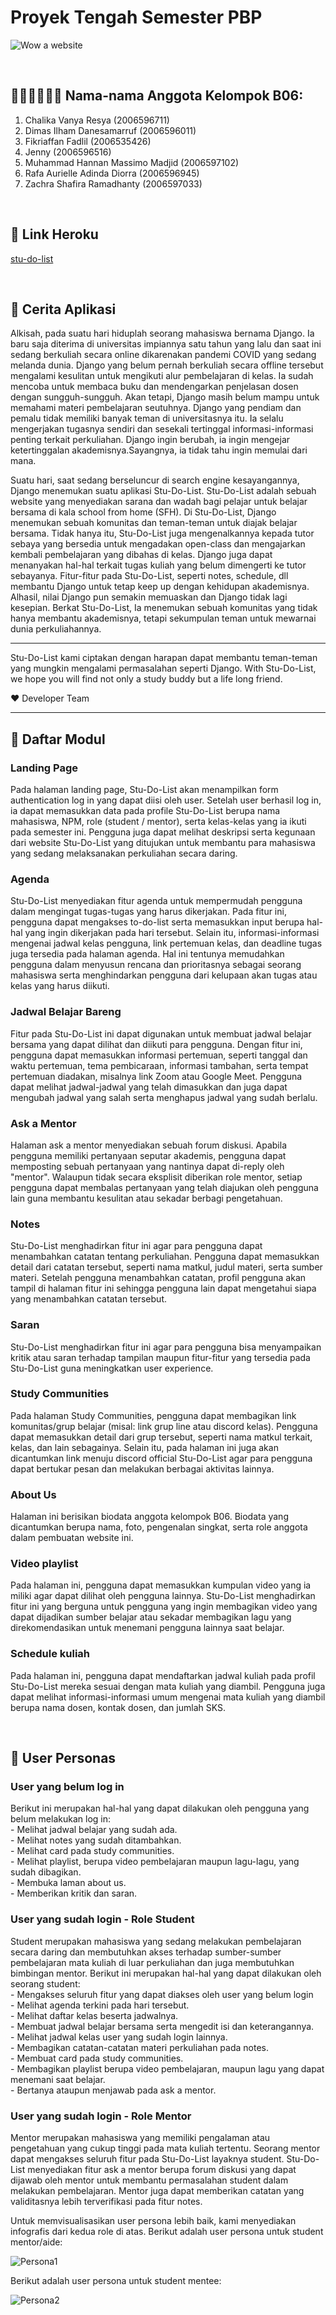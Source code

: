 # Proyek Tengah Semester PBP


![Wow a website](https://cdn.dribbble.com/users/427857/screenshots/16635202/media/dc8b4257a33d28820a4dfd1cc8ae6680.png)

&nbsp;

## 👨🏼‍💻👩🏼‍💻 Nama-nama Anggota Kelompok B06:

1. Chalika Vanya Resya (2006596711)
2. Dimas Ilham Danesamarruf (2006596011)
3. Fikriaffan Fadlil (2006535426)
4. Jenny (2006596516)
5. Muhammad Hannan Massimo Madjid (2006597102)
6. Rafa Aurielle Adinda Diorra (2006596945)
7. Zachra Shafira Ramadhanty (2006597033)

&nbsp;

## 🔗 Link Heroku
[stu-do-list](https://stu-do-list.herokuapp.com/)

&nbsp;

## 📜 Cerita Aplikasi

Alkisah, pada suatu hari hiduplah seorang mahasiswa bernama Django. Ia baru saja diterima di universitas impiannya satu tahun yang lalu dan saat ini sedang berkuliah secara online dikarenakan pandemi COVID yang sedang melanda dunia. Django yang belum pernah berkuliah secara offline tersebut mengalami kesulitan untuk mengikuti alur pembelajaran di kelas. Ia sudah mencoba untuk membaca buku dan mendengarkan penjelasan dosen dengan sungguh-sungguh. Akan tetapi, Django masih belum mampu untuk memahami materi pembelajaran seutuhnya. Django yang pendiam dan pemalu tidak memiliki banyak teman di universitasnya itu. Ia selalu mengerjakan tugasnya sendiri dan sesekali tertinggal informasi-informasi penting terkait perkuliahan. Django ingin berubah, ia ingin mengejar ketertinggalan akademisnya.Sayangnya, ia tidak tahu ingin memulai dari mana.

Suatu hari, saat sedang berseluncur di search engine kesayangannya, Django menemukan suatu aplikasi Stu-Do-List. Stu-Do-List adalah sebuah website yang menyediakan sarana dan wadah bagi pelajar untuk belajar bersama di kala school from home (SFH). Di Stu-Do-List, Django menemukan sebuah komunitas dan teman-teman untuk diajak belajar bersama. Tidak hanya itu, Stu-Do-List juga mengenalkannya kepada tutor sebaya yang bersedia untuk mengadakan open-class dan mengajarkan kembali pembelajaran yang dibahas di kelas. Django juga dapat menanyakan hal-hal terkait tugas kuliah yang belum dimengerti ke tutor sebayanya. Fitur-fitur pada Stu-Do-List, seperti notes, schedule, dll membantu Django untuk tetap keep up dengan kehidupan akademisnya. Alhasil, nilai Django pun semakin memuaskan dan Django tidak lagi kesepian. Berkat Stu-Do-List, Ia menemukan sebuah komunitas yang tidak hanya membantu akademisnya, tetapi sekumpulan teman untuk mewarnai dunia perkuliahannya.


---- 

Stu-Do-List kami ciptakan dengan harapan dapat membantu teman-teman yang mungkin mengalami permasalahan seperti Django. With Stu-Do-List, we hope you will find not only a study buddy but a life long friend.

❤ Developer Team

---- 

## 📃 Daftar Modul
<h3>Landing Page</h3>
<p> Pada halaman landing page, Stu-Do-List akan menampilkan form authentication log in yang dapat diisi oleh user. Setelah user berhasil log in, ia dapat memasukkan data pada profile Stu-Do-List berupa nama mahasiswa, NPM, role (student / mentor), serta kelas-kelas yang ia ikuti pada semester ini. Pengguna juga dapat melihat deskripsi serta kegunaan dari website Stu-Do-List yang ditujukan untuk membantu para mahasiswa yang sedang melaksanakan perkuliahan secara daring. </p>

<h3>Agenda</h3>
<p>Stu-Do-List menyediakan fitur agenda untuk mempermudah pengguna dalam mengingat tugas-tugas yang harus dikerjakan. Pada fitur ini, pengguna dapat mengakses to-do-list serta memasukkan input berupa hal-hal yang ingin dikerjakan pada hari tersebut. Selain itu, informasi-informasi mengenai jadwal kelas pengguna, link pertemuan kelas, dan deadline tugas juga tersedia pada halaman agenda. Hal ini tentunya memudahkan pengguna dalam menyusun rencana dan prioritasnya sebagai seorang mahasiswa serta menghindarkan pengguna dari kelupaan akan tugas atau kelas yang harus diikuti.
</p>

<h3>Jadwal Belajar Bareng</h3>
<p>Fitur pada Stu-Do-List ini dapat digunakan untuk membuat jadwal belajar bersama yang dapat dilihat dan diikuti para pengguna. Dengan fitur ini, pengguna dapat memasukkan informasi pertemuan, seperti tanggal dan waktu pertemuan, tema pembicaraan, informasi tambahan, serta tempat pertemuan diadakan, misalnya link Zoom atau Google Meet. Pengguna dapat melihat jadwal-jadwal yang telah dimasukkan dan juga dapat mengubah jadwal yang salah serta menghapus jadwal yang sudah berlalu.</p>

<h3>Ask a Mentor</h3>
<p>Halaman ask a mentor menyediakan sebuah forum diskusi. Apabila pengguna memiliki pertanyaan seputar akademis, pengguna dapat memposting sebuah pertanyaan yang nantinya dapat di-reply oleh "mentor". Walaupun tidak secara eksplisit diberikan role mentor, setiap pengguna dapat membalas pertanyaan yang telah diajukan oleh pengguna lain guna membantu kesulitan atau sekadar berbagi pengetahuan.</p>

<h3>Notes</h3>
<p>Stu-Do-List menghadirkan fitur ini agar para pengguna dapat menambahkan catatan tentang perkuliahan. Pengguna dapat memasukkan detail dari catatan tersebut, seperti nama matkul, judul materi, serta sumber materi. Setelah pengguna menambahkan catatan, profil pengguna akan tampil di halaman fitur ini sehingga pengguna lain dapat mengetahui siapa yang menambahkan catatan tersebut.</p>

<h3>Saran</h3>

<p>Stu-Do-List menghadirkan fitur ini agar para pengguna bisa menyampaikan kritik atau saran terhadap tampilan maupun fitur-fitur yang tersedia pada Stu-Do-List guna meningkatkan user experience.</p>

<h3>Study Communities</h3>
<p>Pada halaman Study Communities, pengguna dapat membagikan link komunitas/grup belajar (misal: link grup line atau discord kelas). Pengguna dapat memasukkan detail dari grup tersebut, seperti nama matkul terkait, kelas, dan lain sebagainya. Selain itu, pada halaman ini juga akan dicantumkan link menuju discord official Stu-Do-List agar para pengguna dapat bertukar pesan dan melakukan berbagai aktivitas lainnya. </p>

<h3>About Us</h3>
<p>Halaman ini berisikan biodata anggota kelompok B06. Biodata yang dicantumkan berupa nama, foto, pengenalan singkat, serta role anggota dalam pembuatan website ini.</p>

<h3>Video playlist</h3>
<p>Pada halaman ini, pengguna dapat memasukkan kumpulan video yang ia miliki agar dapat dilihat oleh pengguna lainnya. Stu-Do-List menghadirkan fitur ini yang berguna untuk pengguna yang ingin membagikan video yang dapat dijadikan sumber belajar atau sekadar membagikan lagu yang direkomendasikan untuk menemani pengguna lainnya saat belajar. </p>

<h3>Schedule kuliah</h3>
<p>Pada halaman ini, pengguna dapat mendaftarkan jadwal kuliah pada profil Stu-Do-List mereka sesuai dengan mata kuliah yang diambil. Pengguna juga dapat melihat informasi-informasi umum mengenai mata kuliah yang diambil berupa nama dosen, kontak dosen, dan jumlah SKS.</p>

&nbsp;


## 👥 User Personas

<h3>User yang belum log in</h3>
<p>Berikut ini merupakan hal-hal yang dapat dilakukan oleh pengguna yang belum melakukan log in:
<br> - Melihat jadwal belajar yang sudah ada.
<br> - Melihat notes yang sudah ditambahkan.
<br> - Melihat card pada study communities.
<br> - Melihat playlist, berupa video pembelajaran maupun lagu-lagu, yang sudah dibagikan.
<br> - Membuka laman about us.
<br> - Memberikan kritik dan saran.
</p>

<h3>User yang sudah login - Role Student</h3>
<p>Student merupakan mahasiswa yang sedang melakukan pembelajaran secara daring dan membutuhkan akses terhadap sumber-sumber pembelajaran mata kuliah di luar perkuliahan dan juga membutuhkan bimbingan mentor. Berikut ini merupakan hal-hal yang dapat dilakukan oleh seorang student:
<br> - Mengakses seluruh fitur yang dapat diakses oleh user yang belum login
<br> - Melihat agenda terkini pada hari tersebut.
<br> - Melihat daftar kelas beserta jadwalnya.
<br> - Membuat jadwal belajar bersama serta mengedit isi dan keterangannya.
<br> - Melihat jadwal kelas user yang sudah login lainnya.
<br> - Membagikan catatan-catatan materi perkuliahan pada notes.
<br> - Membuat card pada study communities.
<br> - Membagikan playlist berupa video pembelajaran, maupun lagu yang dapat menemani saat belajar.
<br> - Bertanya ataupun menjawab pada ask a mentor. 
</p>

<h3>User yang sudah login - Role Mentor</h3>
<p>Mentor merupakan mahasiswa yang memiliki pengalaman atau pengetahuan yang cukup tinggi pada mata kuliah tertentu. Seorang mentor dapat mengakses seluruh fitur pada Stu-Do-List layaknya student. Stu-Do-List menyediakan fitur ask a mentor berupa forum diskusi yang dapat dijawab oleh mentor untuk membantu permasalahan student dalam melakukan pembelajaran. Mentor juga dapat memberikan catatan yang validitasnya lebih terverifikasi pada fitur notes.
</p>

<p>Untuk memvisualisasikan user persona lebih baik, kami menyediakan infografis dari kedua role di atas. Berikut adalah user persona untuk student mentor/aide:</p>

![Persona1](/static/img/Student-Mentor.png)

Berikut adalah user persona untuk student mentee:

![Persona2](/static/img/Student-Normal.png
)